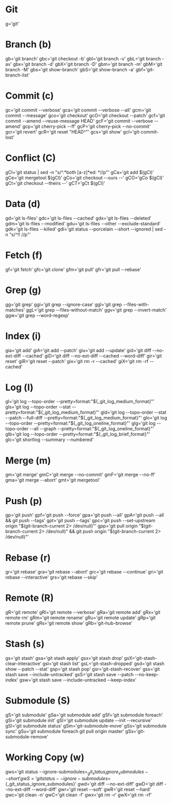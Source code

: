 # Git
g='git'

# Branch (b)
gb='git branch'
gbc='git checkout -b'
gbl='git branch -v'
gbL='git branch -av'
gbx='git branch -d'
gbX='git branch -D'
gbm='git branch -m'
gbM='git branch -M'
gbs='git show-branch'
gbS='git show-branch -a'
gbf='git-branch-list'

# Commit (c)
gc='git commit --verbose'
gca='git commit --verbose --all'
gcm='git commit --message'
gco='git checkout'
gcO='git checkout --patch'
gcf='git commit --amend --reuse-message HEAD'
gcF='git commit --verbose --amend'
gcp='git cherry-pick --ff'
gcP='git cherry-pick --no-commit'
gcr='git revert'
gcR='git reset "HEAD^"'
gcs='git show'
gcl='git-commit-lost'

# Conflict (C)
gCl='git status | sed -n "s/^.*both [a-z]*ed: *//p"'
gCa='git add $(gCl)'
gCe='git mergetool $(gCl)'
gCo='git checkout --ours --'
gCO='gCo $(gCl)'
gCt='git checkout --theirs --'
gCT='gCt $(gCl)'

# Data (d)
gd='git ls-files'
gdc='git ls-files --cached'
gdx='git ls-files --deleted'
gdm='git ls-files --modified'
gdu='git ls-files --other --exclude-standard'
gdk='git ls-files --killed'
gdi='git status --porcelain --short --ignored | sed -n "s/^!! //p"'

# Fetch (f)
gf='git fetch'
gfc='git clone'
gfm='git pull'
gfr='git pull --rebase'

# Grep (g)
gg='git grep'
ggi='git grep --ignore-case'
ggl='git grep --files-with-matches'
ggL='git grep --files-without-match'
ggv='git grep --invert-match'
ggw='git grep --word-regexp'

# Index (i)
gia='git add'
giA='git add --patch'
giu='git add --update'
gid='git diff --no-ext-diff --cached'
giD='git diff --no-ext-diff --cached --word-diff'
gir='git reset'
giR='git reset --patch'
gix='git rm -r --cached'
giX='git rm -rf --cached'

# Log (l)
gl='git log --topo-order --pretty=format:"${_git_log_medium_format}"'
gls='git log --topo-order --stat --pretty=format:"${_git_log_medium_format}"'
gld='git log --topo-order --stat --patch --full-diff --pretty=format:"${_git_log_medium_format}"'
glo='git log --topo-order --pretty=format:"${_git_log_oneline_format}"'
glg='git log --topo-order --all --graph --pretty=format:"${_git_log_oneline_format}"'
glb='git log --topo-order --pretty=format:"${_git_log_brief_format}"'
glc='git shortlog --summary --numbered'

# Merge (m)
gm='git merge'
gmC='git merge --no-commit'
gmF='git merge --no-ff'
gma='git merge --abort'
gmt='git mergetool'

# Push (p)
gp='git push'
gpf='git push --force'
gpa='git push --all'
gpA='git push --all && git push --tags'
gpt='git push --tags'
gpc='git push --set-upstream origin "$(git-branch-current 2> /dev/null)"'
gpp='git pull origin "$(git-branch-current 2> /dev/null)" && git push origin "$(git-branch-current 2> /dev/null)"'

# Rebase (r)
gr='git rebase'
gra='git rebase --abort'
grc='git rebase --continue'
gri='git rebase --interactive'
grs='git rebase --skip'

# Remote (R)
gR='git remote'
gRl='git remote --verbose'
gRa='git remote add'
gRx='git remote rm'
gRm='git remote rename'
gRu='git remote update'
gRp='git remote prune'
gRs='git remote show'
gRb='git-hub-browse'

# Stash (s)
gs='git stash'
gsa='git stash apply'
gsx='git stash drop'
gsX='git-stash-clear-interactive'
gsl='git stash list'
gsL='git-stash-dropped'
gsd='git stash show --patch --stat'
gsp='git stash pop'
gsr='git-stash-recover'
gss='git stash save --include-untracked'
gsS='git stash save --patch --no-keep-index'
gsw='git stash save --include-untracked --keep-index'

# Submodule (S)
gS='git submodule'
gSa='git submodule add'
gSf='git submodule foreach'
gSi='git submodule init'
gSI='git submodule update --init --recursive'
gSl='git submodule status'
gSm='git-submodule-move'
gSs='git submodule sync'
gSu='git submodule foreach git pull origin master'
gSx='git-submodule-remove'

# Working Copy (w)
gws='git status --ignore-submodules=${_git_status_ignore_submodules} --short'
gwS='git status --ignore-submodules=${_git_status_ignore_submodules}'
gwd='git diff --no-ext-diff'
gwD='git diff --no-ext-diff --word-diff'
gwr='git reset --soft'
gwR='git reset --hard'
gwc='git clean -n'
gwC='git clean -f'
gwx='git rm -r'
gwX='git rm -rf'
